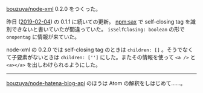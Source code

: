 [bouzuya/node-xml][] 0.2.0 をつくった。

昨日 ([2019-02-04][]) の 0.1.1 に続いての更新。 [npm:sax][] で self-closing tag を識別できないと書いていたが間違っていた。 `isSelfClosing: boolean` の形で `onopentag` に情報が来ていた。

node-xml の 0.2.0 では self-closing tag のときは `children: []` 。そうでなくて子要素がないときは `children: ['']` にした。またその情報を使って `<a />` と `<a></a>` を出しわけられるようにした。

---

[bouzuya/node-hatena-blog-api][] のほうは Atom の解釈をしはじめて……。

[2019-02-04]: https://blog.bouzuya.net/2019/02/04/
[bouzuya/node-hatena-blog-api]: https://github.com/bouzuya/node-hatena-blog-api
[bouzuya/node-xml]: https://github.com/bouzuya/node-xml
[npm:sax]: https://www.npmjs.com/package/sax
